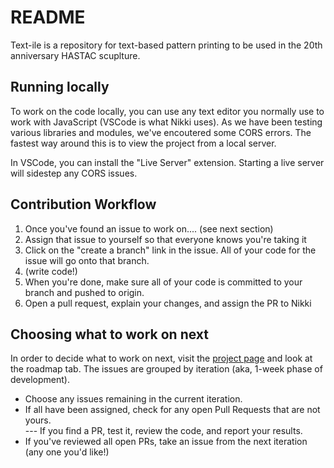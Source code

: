 # README
Text-ile is a repository for text-based pattern printing to be used in the 20th anniversary HASTAC scuplture.

## Running locally
To work on the code locally, you can use any text editor you normally use to work with JavaScript (VSCode is what Nikki uses).  As we have been testing various libraries and modules, we've encoutered some CORS errors.  The fastest way around this is to view the project from a local server.

In VSCode, you can install the "Live Server" extension.  Starting a live server will sidestep any CORS issues.


## Contribution Workflow
1. Once you've found an issue to work on.... (see next section)
2. Assign that issue to yourself so that everyone knows you're taking it
3. Click on the "create a branch" link in the issue.  All of your code for the issue will go onto that branch.
4. (write code!)
5. When you're done, make sure all of your code is committed to your branch and pushed to origin. 
6. Open a pull request, explain your changes, and assign the PR to Nikki


## Choosing what to work on next
In order to decide what to work on next, visit the [project page](https://github.com/users/drnikki/projects/1/views/1) and look at the roadmap tab.    The issues are grouped by iteration (aka, 1-week phase of development).  
- Choose any issues remaining in the current iteration.  
- If all have been assigned, check for any open Pull Requests that are not yours.  
--- If you find a PR, test it, review the code, and report your results.
- If you've reviewed all open PRs, take an issue from the next iteration (any one you'd like!)
